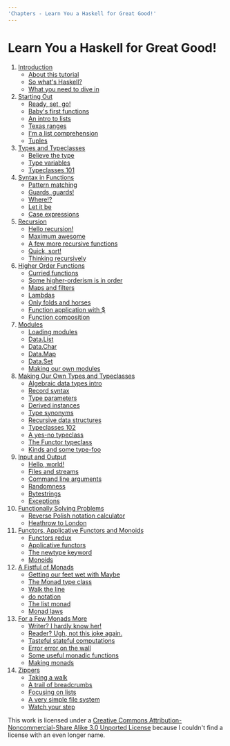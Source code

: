 ```yaml
---
'Chapters - Learn You a Haskell for Great Good!'
---
```

Learn You a Haskell for Great Good!
===================================

1.  [Introduction](http://learnyouahaskell.com/introduction)
    -   [About this
        tutorial](http://learnyouahaskell.com/introduction#about-this-tutorial)
    -   [So what's
        Haskell?](http://learnyouahaskell.com/introduction#so-whats-haskell)
    -   [What you need to dive
        in](http://learnyouahaskell.com/introduction#what-you-need)
2.  [Starting Out](http://learnyouahaskell.com/starting-out)
    -   [Ready, set,
        go!](http://learnyouahaskell.com/starting-out#ready-set-go)
    -   [Baby's first
        functions](http://learnyouahaskell.com/starting-out#babys-first-functions)
    -   [An intro to
        lists](http://learnyouahaskell.com/starting-out#an-intro-to-lists)
    -   [Texas
        ranges](http://learnyouahaskell.com/starting-out#texas-ranges)
    -   [I'm a list
        comprehension](http://learnyouahaskell.com/starting-out#im-a-list-comprehension)
    -   [Tuples](http://learnyouahaskell.com/starting-out#tuples)
3.  [Types and
    Typeclasses](http://learnyouahaskell.com/types-and-typeclasses)
    -   [Believe the
        type](http://learnyouahaskell.com/types-and-typeclasses#believe-the-type)
    -   [Type
        variables](http://learnyouahaskell.com/types-and-typeclasses#type-variables)
    -   [Typeclasses
        101](http://learnyouahaskell.com/types-and-typeclasses#typeclasses-101)
4.  [Syntax in
    Functions](http://learnyouahaskell.com/syntax-in-functions)
    -   [Pattern
        matching](http://learnyouahaskell.com/syntax-in-functions#pattern-matching)
    -   [Guards,
        guards!](http://learnyouahaskell.com/syntax-in-functions#guards-guards)
    -   [Where!?](http://learnyouahaskell.com/syntax-in-functions#where)
    -   [Let it
        be](http://learnyouahaskell.com/syntax-in-functions#let-it-be)
    -   [Case
        expressions](http://learnyouahaskell.com/syntax-in-functions#case-expressions)
5.  [Recursion](http://learnyouahaskell.com/recursion)
    -   [Hello
        recursion!](http://learnyouahaskell.com/recursion#hello-recursion)
    -   [Maximum
        awesome](http://learnyouahaskell.com/recursion#maximum-awesome)
    -   [A few more recursive
        functions](http://learnyouahaskell.com/recursion#a-few-more-recursive-functions)
    -   [Quick, sort!](http://learnyouahaskell.com/recursion#quick-sort)
    -   [Thinking
        recursively](http://learnyouahaskell.com/recursion#thinking-recursively)
6.  [Higher Order
    Functions](http://learnyouahaskell.com/higher-order-functions)
    -   [Curried
        functions](http://learnyouahaskell.com/higher-order-functions#curried-functions)
    -   [Some higher-orderism is in
        order](http://learnyouahaskell.com/higher-order-functions#higher-orderism)
    -   [Maps and
        filters](http://learnyouahaskell.com/higher-order-functions#maps-and-filters)
    -   [Lambdas](http://learnyouahaskell.com/higher-order-functions#lambdas)
    -   [Only folds and
        horses](http://learnyouahaskell.com/higher-order-functions#folds)
    -   [Function application with
        \$](http://learnyouahaskell.com/higher-order-functions#function-application)
    -   [Function
        composition](http://learnyouahaskell.com/higher-order-functions#composition)
7.  [Modules](http://learnyouahaskell.com/modules)
    -   [Loading
        modules](http://learnyouahaskell.com/modules#loading-modules)
    -   [Data.List](http://learnyouahaskell.com/modules#data-list)
    -   [Data.Char](http://learnyouahaskell.com/modules#data-char)
    -   [Data.Map](http://learnyouahaskell.com/modules#data-map)
    -   [Data.Set](http://learnyouahaskell.com/modules#data-set)
    -   [Making our own
        modules](http://learnyouahaskell.com/modules#making-our-own-modules)
8.  [Making Our Own Types and
    Typeclasses](http://learnyouahaskell.com/making-our-own-types-and-typeclasses)
    -   [Algebraic data types
        intro](http://learnyouahaskell.com/making-our-own-types-and-typeclasses#algebraic-data-types)
    -   [Record
        syntax](http://learnyouahaskell.com/making-our-own-types-and-typeclasses#record-syntax)
    -   [Type
        parameters](http://learnyouahaskell.com/making-our-own-types-and-typeclasses#type-parameters)
    -   [Derived
        instances](http://learnyouahaskell.com/making-our-own-types-and-typeclasses#derived-instances)
    -   [Type
        synonyms](http://learnyouahaskell.com/making-our-own-types-and-typeclasses#type-synonyms)
    -   [Recursive data
        structures](http://learnyouahaskell.com/making-our-own-types-and-typeclasses#recursive-data-structures)
    -   [Typeclasses
        102](http://learnyouahaskell.com/making-our-own-types-and-typeclasses#typeclasses-102)
    -   [A yes-no
        typeclass](http://learnyouahaskell.com/making-our-own-types-and-typeclasses#a-yes-no-typeclass)
    -   [The Functor
        typeclass](http://learnyouahaskell.com/making-our-own-types-and-typeclasses#the-functor-typeclass)
    -   [Kinds and some
        type-foo](http://learnyouahaskell.com/making-our-own-types-and-typeclasses#kinds-and-some-type-foo)
9.  [Input and Output](http://learnyouahaskell.com/input-and-output)
    -   [Hello,
        world!](http://learnyouahaskell.com/input-and-output#hello-world)
    -   [Files and
        streams](http://learnyouahaskell.com/input-and-output#files-and-streams)
    -   [Command line
        arguments](http://learnyouahaskell.com/input-and-output#command-line-arguments)
    -   [Randomness](http://learnyouahaskell.com/input-and-output#randomness)
    -   [Bytestrings](http://learnyouahaskell.com/input-and-output#bytestrings)
    -   [Exceptions](http://learnyouahaskell.com/input-and-output#exceptions)
10. [Functionally Solving
    Problems](http://learnyouahaskell.com/functionally-solving-problems)
    -   [Reverse Polish notation
        calculator](http://learnyouahaskell.com/functionally-solving-problems#reverse-polish-notation-calculator)
    -   [Heathrow to
        London](http://learnyouahaskell.com/functionally-solving-problems#heathrow-to-london)
11. [Functors, Applicative Functors and
    Monoids](http://learnyouahaskell.com/functors-applicative-functors-and-monoids)
    -   [Functors
        redux](http://learnyouahaskell.com/functors-applicative-functors-and-monoids#functors-redux)
    -   [Applicative
        functors](http://learnyouahaskell.com/functors-applicative-functors-and-monoids#applicative-functors)
    -   [The newtype
        keyword](http://learnyouahaskell.com/functors-applicative-functors-and-monoids#the-newtype-keyword)
    -   [Monoids](http://learnyouahaskell.com/functors-applicative-functors-and-monoids#monoids)
12. [A Fistful of
    Monads](http://learnyouahaskell.com/a-fistful-of-monads)
    -   [Getting our feet wet with
        Maybe](http://learnyouahaskell.com/a-fistful-of-monads#getting-our-feet-wet-with-maybe)
    -   [The Monad type
        class](http://learnyouahaskell.com/a-fistful-of-monads#the-monad-type-class)
    -   [Walk the
        line](http://learnyouahaskell.com/a-fistful-of-monads#walk-the-line)
    -   [do
        notation](http://learnyouahaskell.com/a-fistful-of-monads#do-notation)
    -   [The list
        monad](http://learnyouahaskell.com/a-fistful-of-monads#the-list-monad)
    -   [Monad
        laws](http://learnyouahaskell.com/a-fistful-of-monads#monad-laws)
13. [For a Few Monads
    More](http://learnyouahaskell.com/for-a-few-monads-more)
    -   [Writer? I hardly know
        her!](http://learnyouahaskell.com/for-a-few-monads-more#writer)
    -   [Reader? Ugh, not this joke
        again.](http://learnyouahaskell.com/for-a-few-monads-more#reader)
    -   [Tasteful stateful
        computations](http://learnyouahaskell.com/for-a-few-monads-more#state)
    -   [Error error on the
        wall](http://learnyouahaskell.com/for-a-few-monads-more#error)
    -   [Some useful monadic
        functions](http://learnyouahaskell.com/for-a-few-monads-more#useful-monadic-functions)
    -   [Making
        monads](http://learnyouahaskell.com/for-a-few-monads-more#making-monads)
14. [Zippers](http://learnyouahaskell.com/zippers)
    -   [Taking a
        walk](http://learnyouahaskell.com/zippers#taking-a-walk)
    -   [A trail of
        breadcrumbs](http://learnyouahaskell.com/zippers#a-trail-of-breadcrumbs)
    -   [Focusing on
        lists](http://learnyouahaskell.com/zippers#focusing-on-lists)
    -   [A very simple file
        system](http://learnyouahaskell.com/zippers#a-very-simple-file-system)
    -   [Watch your
        step](http://learnyouahaskell.com/zippers#watch-your-step)

This work is licensed under a [Creative Commons
Attribution-Noncommercial-Share Alike 3.0 Unported
License](http://creativecommons.org/licenses/by-nc-sa/3.0/) because I
couldn't find a license with an even longer name.
